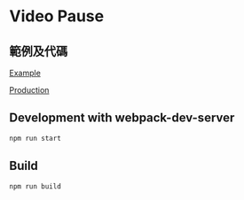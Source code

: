 # Video Pause

## 範例及代碼

[Example](https://github.com/exinfinite/videoPause/blob/main/test/index.html)

[Production](https://github.com/exinfinite/videoPause/blob/main/dist/video-pause.js)

## Development with webpack-dev-server

```javascript
npm run start
```

## Build

```javascript
npm run build
```